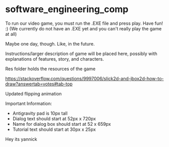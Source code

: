 # software_engineering_comp

To run our video game, you must run the .EXE file and press play. Have fun! :) (We currently do not have an .EXE yet and you can't really play the game at all) 

Maybe one day, though. Like, in the future.

Instructions/larger description of game will be placed here, possibly with explanations of features, story, and characters.

Res folder holds the resources of the game

https://stackoverflow.com/questions/9997006/slick2d-and-jbox2d-how-to-draw?answertab=votes#tab-top

Updated flipping animation

Important Information:
- Antigravity pad is 10px tall
- Dialog text should start at 52px x 720px
- Name for dialog box should start at 52 x 659px
- Tutorial text should start at 30px x 25px

Hey its yannick
